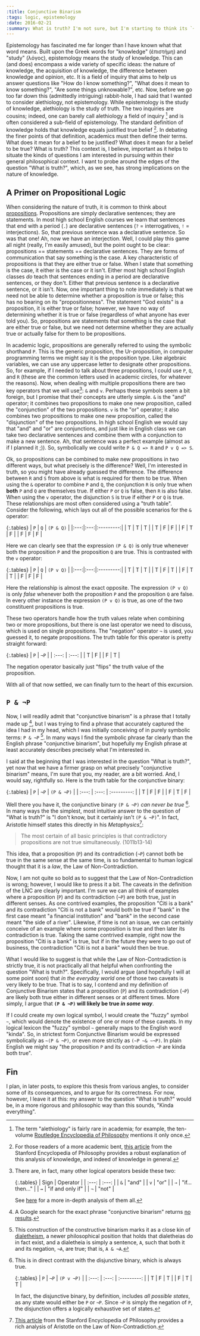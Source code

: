 ```yaml
---
:title: Conjunctive Binarism
:tags: logic, epistemology
:date: 2016-02-21
:summary: What is truth? I'm not sure, but I'm starting to think its `~(P & ¬P)`. This post introduces what those symbols mean and how they represent my growing idea of Conjunctive Binarism, which is my theory of what truth is.
---
```


Epistemology has fascinated me far longer than I have known what that word means. Built upon the Greek words for "knowledge" (ἐπιστήμη) and "study" (λόγος), epistemology means the study of knowledge. This can (and does) encompass a wide variety of specific ideas: the nature of knowledge, the acquisition of knowledge, the difference between knowledge and opinion, etc. It is a field of inquiry that aims to help us answer questions like "How do I know something?", "What does it mean to know something?", "Are some things unknowable?", etc. Now, before we go too far down this (admittedly intriguing) rabbit-hole, I had said that I wanted to consider alethiology, not epistemology. While epistemology is the study of knowledge, alethiology is the study of truth. The two inquiries are cousins; indeed, one can barely call alethiology a field of inquiry [^1] and is often considered a sub-field of epistemology. The standard definition of knowledge holds that knowledge equals justified true belief [^2]. In debating the finer points of that definition, academics must then define their terms. What does it mean for a belief to be justified? What does it mean for a belief to be true? What is truth? This context is, I believe, important as it helps to situate the kinds of questions I am interested in pursuing within their general philosophical context. I want to probe around the edges of the question "What is truth?", which, as we see, has strong implications on the nature of knowledge.

## A Primer on Propositional Logic

When considering the nature of truth, it is common to think about [propositions](http://www.iep.utm.edu/prop-log/#H1). Propositions are simply declarative sentences; they are statements. In most high school English courses we learn that sentences that end with a period (`.`) are declarative sentences (`?` = interrogatives, `!` = interjections). So, that previous sentence was a declarative sentence. So was that one! Ah, now we have an interjection. Well, I could play this game all night (really, I'm easily amused), but the point ought to be clear: propositions == statements == declarative sentences. They are forms of communication that say something is the case. A key characteristic of propositions is that they are either true or false. When I state that something is the case, it either is the case or it isn't. Either most high school English classes _do_ teach that sentences ending in a period are declarative sentences, or they don't. Either that previous sentence is a declarative sentence, or it isn't. Now, one important thing to note immediately is that we need not be able to determine whether a proposition is true or false; this has no bearing on its "propositionness". The statement "God exists" is a proposition, it is either true or false; however, we have no way of determining whether it is true or false (regardless of what anyone has ever told you). So, propositions are statements that something is the case that are either true or false, but we need not determine whether they are actually true or actually false for them to be propositions.

In academic logic, propositions are generally referred to using the symbolic shorthand `P`. This is the generic proposition, the Ur-proposition, in computer programming terms we might say it is the proposition type. Like algebraic variables, we can use any uppercase letter to designate other propositions. So, for example, if I needed to talk about three propositions, I could use `P`, `Q`, and `R` (these are the common letters used in academic circles, for whatever the reasons). Now, when dealing with multiple propositions there are two key operators that we will use[^3]: `&` and `v`. Perhaps these symbols seem a bit foreign, but I promise that their concepts are utterly simple. `&` is the "and" operator; it combines two propositions to make one new proposition, called the "conjunction" of the two propositions. `v` is the "or" operator; it also combines two propositions to make one new proposition, called the "disjunction" of the two propositions. In high school English we would say that "and" and "or" are conjunctions, and just like in English class we can take two declarative sentences and combine them with a conjunction to make a new sentence. Ah, that sentence was a perfect example (almost as if I planned it ;)). So, symbolically we could write `P & Q => R` and `P v Q => S`.

Ok, so propositions can be combined to make new propositions in two different ways, but what precisely is the difference? Well, I'm interested in truth, so you might have already guessed the difference. The difference between `R` and `S` from above is what is required for them to be true. When using the `&` operator to combine `P` and `Q`, the conjunction `R` is only true when **both** `P` and `Q` are themselves true. If either `P` or `Q` is false, then `R` is also false. When using the `v` operator, the disjunction `S` is true if either `P` or `Q` is true. These relationships are most often considered using a "truth table". Consider the following, which lays out all of the possible scenarios for the `&` operator:

{:.tables}
| `P` | `Q` | `(P & Q)` |
|:---:|:---:|:---------:|
| T   | T   | T         |
| T   | F   | F         |
| F   | T   | F         |
| F   | F   | F         |

Here we can clearly see that the expression `(P & Q)` is only true whenever both the proposition `P` and the proposition `Q` are true. This is contrasted with the `v` operator:

{:.tables}
| `P` | `Q` | `(P v Q)` |
|:---:|:---:|:---------:|
| T   | T   | T         |
| T   | F   | T         |
| F   | T   | T         |
| F   | F   | F         |

Here the relationship is almost the exact opposite. The expression `(P v Q)` is only _false_ whenever both the proposition `P` and the proposition `Q` are false. In every other instance the expression `(P v Q)` is true, as one of the two constituent propositions is true.

These two operators handle how the truth values relate when combining two or more propositions, but there is one last operator we need to discuss, which is used on single propositions. The "negation" operator `¬` is used, you guessed it, to negate propositions. The truth table for this operator is pretty straight forward:

{:.tables}
| `P`   | `¬P`  |
| :---: | :---: |
| T     | F     |
| F     | T     |

The negation operator basically just "flips" the truth value of the proposition.

With all of that now settled, we can finally turn to the heart of this excursion.

## `P & ¬P`

Now, I will readily admit that "conjunctive binarism" is a phrase that I totally made up [^4], but I was trying to find a phrase that accurately captured the idea I had in my head, which I was initially conceiving of in purely symbolic terms: `P & ¬P` [^BB]. In many ways I find the symbolic phrase far clearly than the English phrase "conjunctive binarism", but hopefully my English phrase at least accurately describes precisely what I'm interested in.

I said at the beginning that I was interested in the question "What is truth?", yet now that we have a firmer grasp on what precisely "conjunctive binarism" means, I'm sure that you, my reader, are a bit worried. And, I would say, rightfully so. Here is the truth table for the conjunctive binary:

{:.tables}
| `P`   | `¬P`  | `(P & ¬P)`  |
| :---: | :---: | :---------: |
| T     | F     | F           |
| F     | T     | F           |

Well there you have it, the conjunctive binary `(P & ¬P)` _can never be true_ [^AA]. In many ways the the simplest, most intuitive answer to the question of "What is truth?" is "I don't know, but it certainly isn't `(P & ¬P)`". In fact, Aristotle himself states this directly in his _Metaphysics_[^5]:

>The most certain of all basic principles is that contradictory propositions are not true simultaneously. (1011b13-14)

This idea, that a proposition (`P`) and its contradiction (`¬P`) cannot both be true in the same sense at the same time, is so fundamental to human logical thought that it is a _law_, the Law of Non-Contradiction.

Now, I am not quite so bold as to suggest that the Law of Non-Contradiction is wrong; however, I would like to press it a bit. The caveats in the definition of the LNC are clearly important. I'm sure we can all think of examples where a proposition (`P`) and its contradiction (`¬P`) are both true, just in different senses. As one contrived examples, the proposition "Citi is a bank" and its contradiction "Citi is not a bank" would both be true if "bank" in the first case meant "a financial institution" and "bank" in the second case meant "the side of a river". Likewise, if time is not an issue, we can certainly conceive of an example where some proposition is true and then later its contradiction is true. Taking the same contrived example, right now the proposition "Citi is a bank" is true, but if in the future they were to go out of business, the contradiction "Citi is not a bank" would then be true.

What I would like to suggest is that while the Law of Non-Contradiction is strictly true, it is not practically all that helpful when confronting the question "What is truth?". Specifically, I would argue (and hopefully I will at some point soon) that _in the everyday world_ one of those two caveats is very likely to be true. That is to say, I contend and my definition of Conjunctive Binarism states that a proposition (`P`) and its contradiction (`¬P`) are likely both true either in different senses or at different times. More simply, I argue that **`(P & ¬P)` will likely be true _in some way_**.

If I could create my own logical symbol, I would create the "fuzzy" symbol `~`, which would denote the existence of one or more of these caveats. In my logical lexicon the "fuzzy" symbol `~` generally maps to the English word "kinda". So, in strictest form Conjunctive Binarism would be expressed symbolically as `~(P & ¬P)`, or even more strictly as `(~P ~& ~¬P)`. In plain English we might say "the proposition `P` and its contradiction `¬P` are kinda both true".

## Fin

I plan, in later posts, to explore this thesis from various angles, to consider some of its consequences, and to argue for its correctness. For now, however, I leave it at this: my answer to the question "What is truth?" would be, in a more rigorous and philosophic way than this sounds, "Kinda everything".

[^1]: The term "alethiology" is fairly rare in academia; for example, the ten-volume [Routledge Encyclopedia of Philosophy](https://en.wikipedia.org/wiki/Routledge_Encyclopedia_of_Philosophy) mentions it only once.
[^2]: For those readers of a more academic bent, [this article](http://plato.stanford.edu/entries/knowledge-analysis/#KnoJusTruBel) from the Stanford Encyclopedia of Philosophy provides a robust explanation of this analysis of knowledge, and indeed of knowledge in general.
[^3]:
    There are, in fact, many other logical operators beside these two:

    {:.tables}
    | Sign  | Operator         |
    | :---: | :---:            |
    | `&`   | "and"            |
    | `v`   | "or"             |
    | `→`   | "if... then..."  |
    | `↔`   | "if and only if" |
    | `¬`   | "not"            |

    See [here](http://www.iep.utm.edu/prop-log/#SH3a) for a more in-depth analysis of them all.

[^4]: A Google search for the exact phrase "conjunctive binarism" returns [no results](https://www.google.com/search?q=%22conjunctive+binarism%22).
[^5]: [This article](http://plato.stanford.edu/entries/aristotle-noncontradiction/) from the Stanford Encyclopedia of Philosophy provides a rich analysis of Aristotle on the Law of Non-Contradiction.
[^AA]:
    This is in direct contrast with the disjunctive binary, which is always true.

    {:.tables}
    | `P`   | `¬P`  | `(P v ¬P)`  |
    | :---: | :---: | :---------: |
    | T     | F     | T           |
    | F     | T     | T           |

    In fact, the disjunctive binary, by definition, includes _all possible states_, as any state would either be `P` or `¬P`. Since `¬P` is simply the negation of `P`, the disjunction offers a logically exhaustive set of states.

[^BB]: This construction of the constructive binarism marks it as a close kin of [dialetheism](http://plato.stanford.edu/entries/dialetheism/), a newer philosophical position that holds that dialetheias do in fact exist, and a dialetheia is simply a sentence, `A`, such that both it and its negation, `¬A`, are true; that is, `A & ¬A`.
